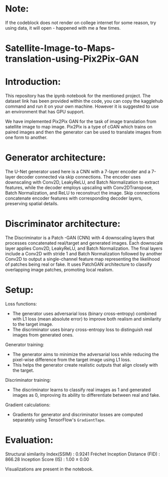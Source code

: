 # Note: 
If the codeblock does not render on college internet for some reason, try using data, it will open - happened with me a few times.

# Satellite-Image-to-Maps-translation-using-Pix2Pix-GAN

# Introduction:
This repository has the ipynb notebook for the mentioned project. The dataset link has been provided within the code, you can copy the kagglehub command and run it on your own machine. However it is suggested to use an environment that has GPU support. 

We have implemented Pix2Pix GAN for the task of image translation from satellite image to map image. Pix2Pix is a type of cGAN which trains on paired images and then the generator can be used to translate images from one form to another.

# Generator architecture:
The U-Net generator used here is a CNN with a 7-layer encoder and a 7-layer decoder connected via skip connections. The encoder uses downscaling with Conv2D, LeakyReLU, and Batch Normalization to extract features, while the decoder employs upscaling with Conv2DTranspose, Batch Normalization, and ReLU to reconstruct the image. Skip connections concatenate encoder features with corresponding decoder layers, preserving spatial details.

# Discriminator architecture:
The Discriminator is a Patch -GAN (CNN) with 4 downscaling layers that processes concatenated real/target and generated images. Each downscale layer applies Conv2D, LeakyReLU, and Batch Normalization. The final layers include a Conv2D with stride 1 and Batch Normalization followed by another Conv2D to output a single-channel feature map representing the likelihood of patches being real or fake. It uses PatchGAN architecture to classify overlapping image patches, promoting local realism.

# Setup:

Loss functions:  
   - The generator uses adversarial loss (binary cross-entropy) combined with L1 loss (mean absolute error) to improve both realism and similarity to the target image.  
   - The discriminator uses binary cross-entropy loss to distinguish real images from generated ones.

Generator training:  
   - The generator aims to minimize the adversarial loss while reducing the pixel-wise difference from the target image using L1 loss.  
   - This helps the generator create realistic outputs that align closely with the target.

Discriminator training:  
   - The discriminator learns to classify real images as 1 and generated images as 0, improving its ability to differentiate between real and fake.

Gradient calculations:  
   - Gradients for generator and discriminator losses are computed separately using TensorFlow's `GradientTape`.

# Evaluation:

Structural similarity Index(SSIM) :      0.9241
Fréchet Inception Distance (FID) :       866.28
Inception Score (IS) :       1.00 ± 0.00

Visualizations are present in the notebook.


